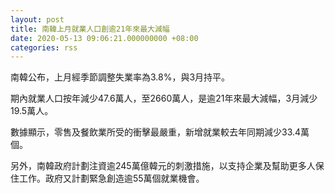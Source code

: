 ```yaml
---
layout: post
title: 南韓上月就業人口創逾21年來最大減幅
date: 2020-05-13 09:06:21.000000000 +08:00
categories: rss
---
```


南韓公布，上月經季節調整失業率為3.8%，與3月持平。

期內就業人口按年減少47.6萬人，至2660萬人，是逾21年來最大減幅，3月減少19.5萬人。

數據顯示，零售及餐飲業所受的衝擊最嚴重，新增就業較去年同期減少33.4萬個。

另外，南韓政府計劃注資逾245萬億韓元的刺激措施，以支持企業及幫助更多人保住工作。政府又計劃緊急創造逾55萬個就業機會。
